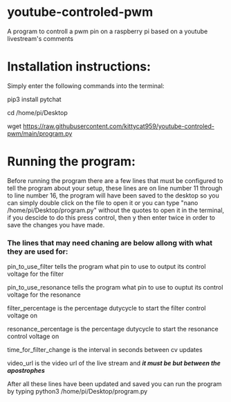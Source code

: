 # youtube-controled-pwm
A program to controll a pwm pin on a raspberry pi based on a youtube livestream's comments

# Installation instructions:
Simply enter the following commands into the terminal:

pip3 install pytchat

cd /home/pi/Desktop

wget https://raw.githubusercontent.com/kittycat959/youtube-controled-pwm/main/program.py

# Running the program:
Before running the program there are a few lines that must be configured to tell the program about your setup, these lines are on line number 11 through to line number 16, the program will have been saved to the desktop so you can simply double click on the file to open it or you can type "nano /home/pi/Desktop/program.py" without the quotes to open it in the terminal, if you descide to do this press control, then y then enter twice in order to save the changes you have made.

### The lines that may need chaning are below allong with what they are used for:

pin_to_use_filter tells the program what pin to use to output its control voltage for the filter

pin_to_use_resonance tells the program what pin to use to ouptut its control voltage for the resonance

filter_percentage is the percentage dutycycle to start the filter control voltage on

resonance_percentage is the percentage dutycycle to start the resonance control voltage on

time_for_filter_change is the interval in seconds between cv updates

video_url is the video url of the live stream and ***it must be but between the apostrophes***

After all these lines have been updated and saved you can run the program by typing python3 /home/pi/Desktop/program.py
